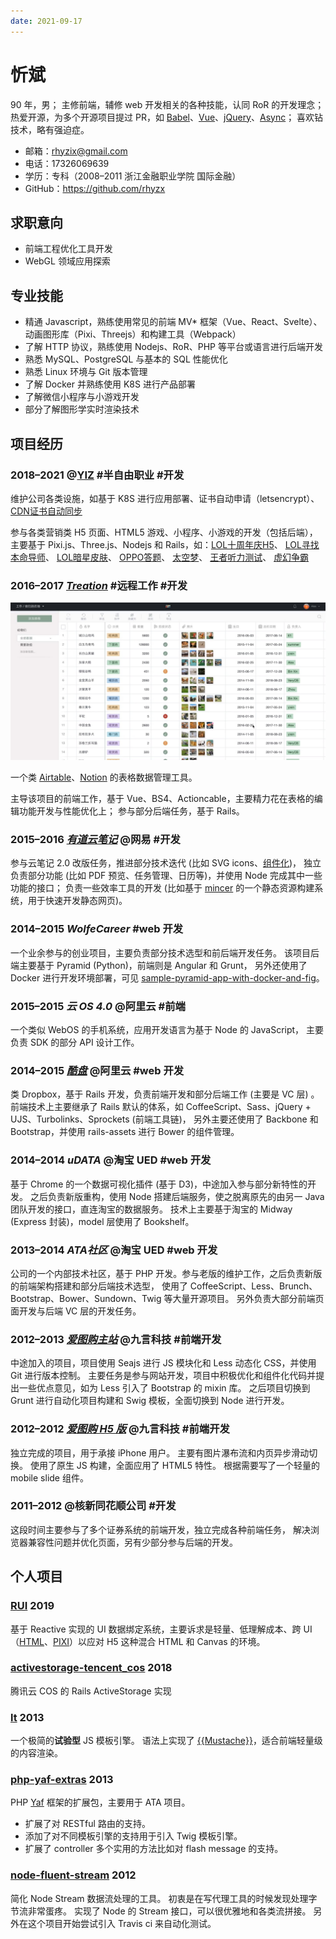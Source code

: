 ```yaml
---
date: 2021-09-17
---
```


# 忻斌
90 年，男；
主修前端，辅修 web 开发相关的各种技能，认同 RoR 的开发理念；
热爱开源，为多个开源项目提过 PR，如 [Babel](https://github.com/babel/babel/pulls?q=author%3Arhyzx)、[Vue](https://github.com/vuejs/vue/pulls?q=author%3Arhyzx)、[jQuery](https://github.com/jquery/jquery/pulls?q=author%3Arhyzx)、[Async](https://github.com/caolan/async/pulls?q=author%3Arhyzx)；
喜欢钻技术，略有强迫症。

- 邮箱：rhyzix@gmail.com
- 电话：17326069639
- 学历：专科（2008–2011 浙江金融职业学院 国际金融）
- GitHub：https://github.com/rhyzx


## 求职意向
- 前端工程优化工具开发
- WebGL 领域应用探索


## 专业技能
- 精通 Javascript，熟练使用常见的前端 MV* 框架（Vue、React、Svelte）、动画图形库（Pixi、Threejs）和构建工具（Webpack）
- 了解 HTTP 协议，熟练使用 Nodejs、RoR、PHP 等平台或语言进行后端开发
- 熟悉 MySQL、PostgreSQL 与基本的 SQL 性能优化
- 熟悉 Linux 环境与 Git 版本管理
- 了解 Docker 并熟练使用 K8S 进行产品部署
- 了解微信小程序与小游戏开发
- 部分了解图形学实时渲染技术


## 项目经历

### 2018–2021 @[YIZ](https://yiz.design/) #半自由职业 #开发
维护公司各类设施，如基于 K8S 进行应用部署、证书自动申请（letsencrypt）、[CDN证书自动同步](https://github.com/YIIZ/sync-qcloud-cdn-cert)

参与各类营销类 H5 页面、HTML5 游戏、小程序、小游戏的开发（包括后端），主要基于 Pixi.js、Three.js、Nodejs 和 Rails，如：[LOL十周年庆H5](https://demo.yiz.design/lol-10th/)、 [LOL寻找本命导师](https://demo.yiz.design/lol-sentinels/)、 [LOL暗星皮肤](https://demo.yiz.design/loldark/)、 [OPPO答题](https://demo.yiz.design/oppo-coloros/index.html)、 [太空梦](https://demo.yiz.design/space-dream/)、 [王者听力测试](https://demo.yizidesign.com/kof-hearing-test/index.html)、 [虚幻争霸](http://demo.yiz.design/qq-paragon)


### 2016–2017 *[Treation](https://web.archive.org/web/20210118154809/https://treation.com/)* #远程工作 #开发
[![treation](./treation_demo-00.00.00.000.jpeg)](./treation_demo.mp4)
<!-- [![treation](https://user-images.githubusercontent.com/1676871/133558135-6a209858-45d0-4023-a198-0f5dbb29d3f6.jpeg)](https://user-images.githubusercontent.com/1676871/133551008-49793cf3-70cf-43e8-808b-ff2c630271ec.mp4) -->

一个类 [Airtable](https://airtable.com/)、[Notion](https://www.notion.so/) 的表格数据管理工具。

主导该项目的前端工作，基于 Vue、BS4、Actioncable，主要精力花在表格的编辑功能开发与性能优化上；
参与部分后端任务，基于 Rails。


### 2015–2016 *[有道云笔记](https://note.youdao.com/)* @网易 #开发
参与云笔记 2.0 改版任务，推进部分技术迭代 (比如 SVG icons、[组件化](https://www.dropbox.com/s/0y3jsd3qmjw6pje/some-angular-best-practices.pdf?dl=0))，
独立负责部分功能 (比如 PDF 预览、任务管理、日历等)，并使用 Node 完成其中一些功能的接口；
负责一些效率工具的开发 (比如基于 [mincer](https://github.com/nodeca/mincer) 的一个静态资源构建系统，用于快速开发静态网页)。


### 2014–2015 *WolfeCareer* #web 开发
一个业余参与的创业项目，主要负责部分技术选型和前后端开发任务。
该项目后端主要基于 Pyramid (Python)，前端则是 Angular 和 Grunt，
另外还使用了 Docker 进行开发环境部署，可见 [sample-pyramid-app-with-docker-and-fig](https://github.com/rhyzx/sample-pyramid-app-with-docker-and-fig)。


### 2015–2015 *云 OS 4.0* @阿里云 #前端
一个类似 WebOS 的手机系统，应用开发语言为基于 Node 的 JavaScript，
主要负责 SDK 的部分 API 设计工作。


### 2014–2015 *[酷盘](https://kanbox.com/)* @阿里云 #web 开发
类 Dropbox，基于 Rails 开发，负责前端开发和部分后端工作 (主要是 VC 层) 。
前端技术上主要继承了 Rails 默认的体系，如 CoffeeScript、Sass、jQuery + UJS、Turbolinks、Sprockets (前端工具链)，
另外主要还使用了 Backbone 和 Bootstrap，并使用 rails-assets 进行 Bower 的组件管理。


### 2014–2014 *uDATA* @淘宝 UED #web 开发
基于 Chrome 的一个数据可视化插件 (基于 D3)，中途加入参与部分新特性的开发。
之后负责新版重构，使用 Node 搭建后端服务，使之脱离原先的由另一 Java 团队开发的接口，直连淘宝的数据服务。
技术上主要基于淘宝的 Midway (Express 封装)，model 层使用了 Bookshelf。


### 2013–2014 *ATA社区* @淘宝 UED #web 开发
公司的一个内部技术社区，基于 PHP 开发。参与老版的维护工作，之后负责新版的前端架构搭建和部分后端技术选型，
使用了 CoffeeScript、Less、Brunch、Bootstrap、Bower、Sundown、Twig 等大量开源项目。
另外负责大部分前端页面开发与后端 VC 层的开发任务。


### 2012–2013 *[爱图购主站](https://web.archive.org/web/20121213231502/http://itugo.com/)* @九言科技 #前端开发
中途加入的项目，项目使用 Seajs 进行 JS 模块化和 Less 动态化 CSS，并使用 Git 进行版本控制。
主要任务是参与网站开发，项目中积极优化和组件化代码并提出一些优点意见，如为 Less 引入了 Bootstrap 的 mixin 库。
之后项目切换到 Grunt 进行自动化项目构建和 Swig 模板，全面切换到 Node 进行开发。


### 2012–2012 *[爱图购 H5 版](https://web.archive.org/web/20150321091411/http://m.itugo.com/bestbuy)* @九言科技 #前端开发
独立完成的项目，用于承接 iPhone 用户。
主要有图片瀑布流和内页异步滑动切换。
使用了原生 JS 构建，全面应用了 HTML5 特性。
根据需要写了一个轻量的 mobile slide 组件。


### 2011–2012 @核新同花顺公司 #开发
这段时间主要参与了多个证券系统的前端开发，独立完成各种前端任务，
解决浏览器兼容性问题并优化页面，另有少部分参与后端的开发。

## 个人项目

### [RUI](https://github.com/YIIZ/rui) 2019

基于 Reactive 实现的 UI 数据绑定系统，主要诉求是轻量、低理解成本、跨 UI（[HTML](https://github.com/YIIZ/rui/blob/master/src/html.js)、[PIXI](https://github.com/YIIZ/lib/blob/master/rui/pixi/nodes.js)）以应对 H5 这种混合 HTML 和 Canvas 的环境。

### [activestorage-tencent_cos](https://github.com/YIIZ/activestorage-tencent_cos) 2018

腾讯云 COS 的 Rails ActiveStorage 实现

### [lt](https://github.com/rhyzx/lt) 2013
一个极简的**试验型** JS 模板引擎。
语法上实现了 [{{Mustache}}](http://mustache.github.com/)，适合前端轻量级的内容渲染。


### [php-yaf-extras](https://github.com/rhyzx/php-yaf-extras) 2013
PHP [Yaf](http://php.net/manual/en/book.yaf.php) 框架的扩展包，主要用于 ATA 项目。

- 扩展了对 RESTful 路由的支持。
- 添加了对不同模板引擎的支持用于引入 Twig 模板引擎。
- 扩展了 controller 多个实用的方法比如对 flash message 的支持。


### [node-fluent-stream](https://github.com/rhyzx/node-fluent-stream) 2012

简化 Node Stream 数据流处理的工具。
初衷是在写代理工具的时候发现处理字节流非常蛋疼。
实现了 Node 的 Stream 接口，可以很优雅地和各类流拼接。
另外在这个项目开始尝试引入 Travis ci 来自动化测试。

